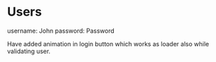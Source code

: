 # Users

username: John
password: Password


Have added animation in login button which works as loader also while validating user.

